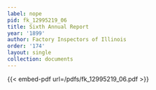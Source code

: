 ```yaml
---
label: nope
pid: fk_12995219_06
title: Sixth Annual Report
year: '1899'
author: Factory Inspectors of Illinois
order: '174'
layout: single
collection: documents
---
```



{{< embed-pdf url=/pdfs/fk_12995219_06.pdf >}}